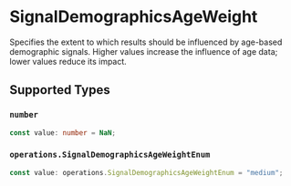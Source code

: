 # SignalDemographicsAgeWeight

Specifies the extent to which results should be influenced by age-based demographic signals. Higher values increase the influence of age data; lower values reduce its impact.


## Supported Types

### `number`

```typescript
const value: number = NaN;
```

### `operations.SignalDemographicsAgeWeightEnum`

```typescript
const value: operations.SignalDemographicsAgeWeightEnum = "medium";
```

